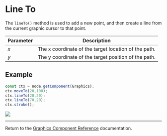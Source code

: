 # Line To

The `lineTo()` method is used to add a new point, and then create a line from the current graphic cursor to that point.

| Parameter | Description |
| --------- | ----------- |
| *x* | The x coordinate of the target location of the path. |
| *y* | The y coordinate of the target position of the path. |

## Example

```ts
const ctx = node.getComponent(Graphics);
ctx.moveTo(20,100);
ctx.lineTo(20,20);
ctx.lineTo(70,20);
ctx.stroke();
```

<a href="lineTo.png"><img src="lineTo.png"></a>

<hr>

Return to the [Graphics Component Reference](../graphics.md) documentation.
